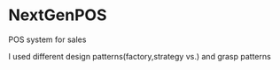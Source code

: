 # NextGenPOS

POS system for sales

I used different design patterns(factory,strategy vs.) and grasp patterns
